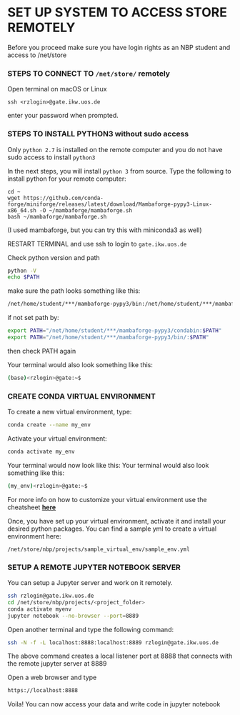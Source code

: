 # SET UP SYSTEM TO ACCESS STORE REMOTELY

Before you proceed make sure you have login rights as an NBP student and access to /net/store

### STEPS TO CONNECT TO `/net/store/` remotely

Open terminal on macOS or Linux
```
ssh <rzlogin>@gate.ikw.uos.de
```
enter your password when prompted.


### STEPS TO INSTALL PYTHON3 without sudo access
Only `python 2.7` is installed on the remote computer and you do not have sudo access to install `python3`

In the next steps, you will install `python 3` from source. Type the following to install python for your remote computer:

```
cd ~
wget https://github.com/conda-forge/miniforge/releases/latest/download/Mambaforge-pypy3-Linux-x86_64.sh -O ~/mambaforge/mambaforge.sh
bash ~/mambaforge/mambaforge.sh
```
(I used mambaforge, but you can try this with miniconda3 as well)

RESTART TERMINAL and use ssh to login to `gate.ikw.uos.de`

Check python version and path
```bash
python -V
echo $PATH
```
make sure the path looks something like this:

```bash
/net/home/student/***/mambaforge-pypy3/bin:/net/home/student/***/mambaforge-pypy3/condabin:
```
if not set path by:

```bash
export PATH="/net/home/student/***/mambaforge-pypy3/condabin:$PATH"
export PATH="/net/home/student/***/mambaforge-pypy3/bin/:$PATH"
```
then check PATH again

Your terminal would also look something like this:
```bash
(base)<rzlogin>@gate:~$
```

### CREATE CONDA VIRTUAL ENVIRONMENT

To create a new virtual environment, type:
```bash
conda create --name my_env
```
Activate your virtual environment:
```bash
conda activate my_env
```
Your terminal would now look like this:
Your terminal would also look something like this:
```bash
(my_env)<rzlogin>@gate:~$
```
For more info on how to customize your virtual environment use the cheatsheet [**here**](https://docs.conda.io/projects/conda/en/4.6.0/_downloads/52a95608c49671267e40c689e0bc00ca/conda-cheatsheet.pdf)

Once, you have set up your virtual environment, activate it and install your desired python packages. You can find a sample yml to create a virtual environment here:

`/net/store/nbp/projects/sample_virtual_env/sample_env.yml`

### SETUP A REMOTE JUPYTER NOTEBOOK SERVER

You can setup a Jupyter server and work on it remotely.

```bash
ssh rzlogin@gate.ikw.uos.de
cd /net/store/nbp/projects/<project_folder>
conda activate myenv
jupyter notebook --no-browser --port=8889
```
Open another terminal and type the following command:

```bash
ssh -N -f -L localhost:8888:localhost:8889 rzlogin@gate.ikw.uos.de
```
The above command creates a local listener port at 8888 that connects with the remote jupyter server at 8889

Open a web browser and type

```html
https://localhost:8888
```
Voila! You can now access your data and write code in jupyter notebook
